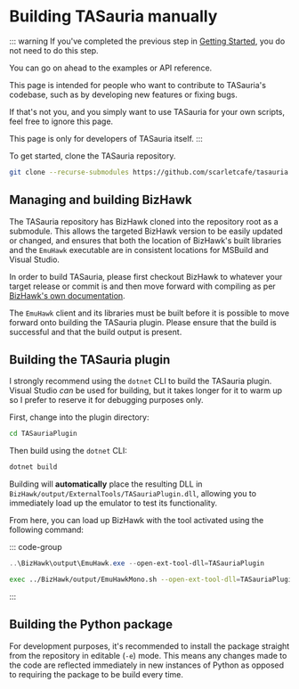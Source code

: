 
# Building TASauria manually

::: warning
If you've completed the previous step in [Getting Started](getting-started), you do not need to do this step.

You can go on ahead to the examples or API reference.

This page is intended for people who want to contribute to TASauria's codebase, such as by developing new features or fixing bugs.

If that's not you, and you simply want to use TASauria for your own scripts, feel free to ignore this page.

This page is only for developers of TASauria itself.
:::

To get started, clone the TASauria repository.

```bash
git clone --recurse-submodules https://github.com/scarletcafe/tasauria
```

## Managing and building BizHawk

The TASauria repository has BizHawk cloned into the repository root as a submodule. This allows the targeted BizHawk version to be easily updated or changed, and ensures that both the location of BizHawk's built libraries and the `EmuHawk` executable are in consistent locations for MSBuild and Visual Studio.

In order to build TASauria, please first checkout BizHawk to whatever your target release or commit is and then move forward with compiling as per [BizHawk's own documentation](https://github.com/TASEmulators/BizHawk?tab=readme-ov-file#building).

The `EmuHawk` client and its libraries must be built before it is possible to move forward onto building the TASauria plugin. Please ensure that the build is successful and that the build output is present.

## Building the TASauria plugin

I strongly recommend using the `dotnet` CLI to build the TASauria plugin. Visual Studio *can* be used for building, but it takes longer for it to warm up so I prefer to reserve it for debugging purposes only.

First, change into the plugin directory:
```bash
cd TASauriaPlugin
```

Then build using the `dotnet` CLI:
```bash
dotnet build
```

Building will **automatically** place the resulting DLL in `BizHawk/output/ExternalTools/TASauriaPlugin.dll`, allowing you to immediately load up the emulator to test its functionality.

From here, you can load up BizHawk with the tool activated using the following command:

::: code-group

```powershell [Windows]
..\BizHawk\output\EmuHawk.exe --open-ext-tool-dll=TASauriaPlugin
```

```bash [Linux]
exec ../BizHawk/output/EmuHawkMono.sh --open-ext-tool-dll=TASauriaPlugin
```

:::

## Building the Python package

For development purposes, it's recommended to install the package straight from the repository in editable (`-e`) mode. This means any changes made to the code are reflected immediately in new instances of Python as opposed to requiring the package to be build every time.

